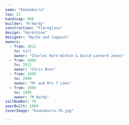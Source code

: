```yaml
---
name: "Kookaburra"
loa: 22
handicap: 908
builder: "M Hardy"
construction: "Fibreglass"
design: "Hardchine"
designer: "Wyche and Coppock"
owners:
  - from: 2011
    to: null
    owner: "Charles Hare-Winton & David Lennard Jones"
  - from: 2000
    to: 2011
    owner: "Chris Bunn"
  - from: 1995
    to: 2000
    owner: "Mr and Mrs T Lake"
  - from: 1989
    to: 1995
    owner: "M Hardy"
sailNumber: 76
yearBuilt: 1989
coverImage: "kookaburra-76.jpg"

---
```

